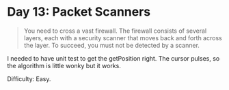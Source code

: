 # Day 13: Packet Scanners 

> You need to cross a vast firewall. The firewall consists of several layers, each with a security scanner 
> that moves back and forth across the layer. To succeed, you must not be detected by a scanner.

I needed to have unit test to get the getPosition right. The cursor pulses, 
so the algorithm is little wonky but it works. 

Difficulty: Easy.